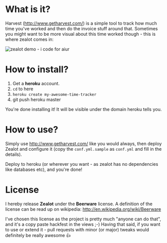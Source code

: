 What is it?
===========
Harvest (http://www.getharvest.com/) is a simple tool to track how much time you've worked and then do the invoice stuff around that.
Sometimes you might want to be more visual about this time worked though - this is where zealot comes in:

<img src="https://raw.github.com/ktoso/zealot-harvest/master/demo.png" alt="zealot demo - i code for aiur"/>

How to install?
===============
1. Get a **heroku** account.
2. `cd` to here
3. `heroku create my-awesome-time-tracker`
4. git push heroku master

You're done installing it! It will be visible under the domain heroku tells you.

How to use?
===========
Simply use http://www.getharvest.com/ like you would always, then deploy Zealot and configure it (copy the `conf.yml.sample` as `conf.yml` and fill in the details).

Deploy to heroku (or wherever you want - as zealot has no dependencies like databases etc), and you're done!

License
=======

I hereby release **Zealot** under the **Beerware** license. A definition of the license can be read up on wikipedia: http://en.wikipedia.org/wiki/Beerware

I've chosen this license as the project is pretty much "anyone can do that", and it's a copy paste hackfest in the views ;-) Having that said, if you want to
use or extend it - pull requests with minor (or major) tweaks would definitely be really awesome :+1:
